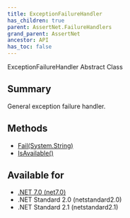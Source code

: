 ```yaml
---
title: ExceptionFailureHandler
has_children: true
parent: AssertNet.FailureHandlers
grand_parent: AssertNet
ancestor: API
has_toc: false
---
```

ExceptionFailureHandler Abstract Class

## Summary
General exception failure handler.

## Methods
- [Fail(System.String)](m_assertnet_failurehandlers_exceptionfailurehandler_fail_system_string_.md)
- [IsAvailable()](m_assertnet_failurehandlers_exceptionfailurehandler_isavailable__.md)

## Available for
- [.NET 7.0 (net7.0)](https://versionsof.net/core/7.0/)
- .NET Standard 2.0 (netstandard2.0)
- .NET Standard 2.1 (netstandard2.1)
